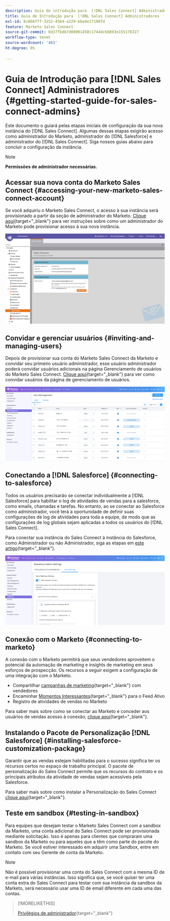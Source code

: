 ```yaml
---
description: Guia de introdução para  [!DNL Sales Connect] Administradores - Documentação do Marketo - Documentação do produto
title: Guia de Introdução para  [!DNL Sales Connect] Administradores
exl-id: 8c866fff-3252-4564-a229-bbe4e17190fd
feature: Marketo Sales Connect
source-git-commit: 0d37fbdb7d08901458c1744dc68893e155176327
workflow-type: tm+mt
source-wordcount: '463'
ht-degree: 0%

---
```


# Guia de Introdução para [!DNL Sales Connect] Administradores {#getting-started-guide-for-sales-connect-admins}

Este documento o guiará pelas etapas iniciais de configuração da sua nova instância do [!DNL Sales Connect]. Algumas dessas etapas exigirão acesso como administrador do Marketo, administrador do [!DNL Salesforce] e administrador do [!DNL Sales Connect]. Siga nossos guias abaixo para concluir a configuração da instância.

>[!NOTE]
>
>**Permissões de administrador necessárias.**

## Acessar sua nova conta do Marketo Sales Connect {#accessing-your-new-marketo-sales-connect-account}

Se você adquiriu o Marketo Sales Connect, o acesso à sua instância será provisionado a partir da seção de administrador do Marketo. [Clique aqui](/help/marketo/product-docs/marketo-sales-connect/getting-started/accessing-your-new-sales-connect-instance.md){target="_blank"} para ver instruções sobre como um administrador do Marketo pode provisionar acesso à sua nova instância.

![](assets/getting-started-guide-for-sales-connect-admins-1.png)

## Convidar e gerenciar usuários {#inviting-and-managing-users}

Depois de provisionar sua conta do Marketo Sales Connect da Marketo e convidar seu primeiro usuário administrador, esse usuário administrador poderá convidar usuários adicionais na página Gerenciamento de usuários do Marketo Sales Connect. [Clique aqui](/help/marketo/product-docs/marketo-sales-connect/admin/invite-users.md){target="_blank"} para ver como convidar usuários da página de gerenciamento de usuários.

![](assets/getting-started-guide-for-sales-connect-admins-2.png)

## Conectando a [!DNL Salesforce] {#connecting-to-salesforce}

Todos os usuários precisarão se conectar individualmente a [!DNL Salesforce] para habilitar o log de atividades de vendas para a salesforce, como emails, chamadas e tarefas. No entanto, ao se conectar ao Salesforce como administrador, você terá a oportunidade de definir suas configurações de log de atividades para toda a equipe, de modo que as configurações de log globais sejam aplicadas a todos os usuários do [!DNL Sales Connect].

Para conectar sua instância do Sales Connect à instância do Salesforce, como Administrador ou não Administrador, siga as etapas em [este artigo](/help/marketo/product-docs/marketo-sales-connect/crm/salesforce-integration/connect-your-sales-connect-account-to-salesforce.md){target="_blank"}.

![](assets/getting-started-guide-for-sales-connect-admins-3.png)

## Conexão com o Marketo {#connecting-to-marketo}

A conexão com o Marketo permitirá que seus vendedores aproveitem o potencial da automação de marketing e insights de marketing em seus esforços de prospecção. Os recursos a seguir exigem a configuração de uma integração com o Marketo.

* Compartilhar [campanhas de marketing](/help/marketo/product-docs/marketo-sales-connect/marketo/make-a-campaign-visible-to-sales-connect-users.md){target="_blank"} com vendedores
* Encaminhar [Momentos Interessantes](/help/marketo/product-docs/marketo-sales-connect/marketo/interesting-moments-in-sales-connect.md){target="_blank"} para o Feed Ativo
* Registro de atividades de vendas no Marketo

Para saber mais sobre como se conectar ao Marketo e conceder aos usuários de vendas acesso à conexão, [clique aqui](/help/marketo/product-docs/marketo-sales-connect/marketo/set-up-your-marketo-connection.md){target="_blank"}.

## Instalando o Pacote de Personalização [!DNL Salesforce] {#installing-salesforce-customization-package}

Garantir que as vendas estejam habilitadas para o sucesso significa ter os recursos certos no espaço de trabalho principal. O pacote de personalização do Sales Connect permite que os recursos do contrato e os principais atributos da atividade de vendas sejam acessíveis pela Salesforce.

Para saber mais sobre como instalar a Personalização do Sales Connect [clique aqui](/help/marketo/product-docs/marketo-sales-connect/crm/salesforce-customization/sales-connect-customizations-for-crm.md){target="_blank"}.

## Teste em sandbox {#testing-in-sandbox}

Para equipes que desejam testar o Marketo Sales Connect com a sandbox da Marketo, uma conta adicional do Sales Connect pode ser provisionada mediante solicitação. Isso é apenas para clientes que compraram uma sandbox da Marketo ou para aqueles que a têm como parte do pacote do Marketo. Se você estiver interessado em adquirir uma Sandbox, entre em contato com seu Gerente de conta da Marketo.

>[!NOTE]
>
>Não é possível provisionar uma conta do Sales Connect com a mesma ID de e-mail para várias instâncias. Isso significa que, se você quiser ter uma conta extra do Sales Connect para testar com sua instância da sandbox da Marketo, será necessário usar uma ID de email diferente em cada uma das contas.

>[!MORELIKETHIS]
>
>[Privilégios de administrador](/help/marketo/product-docs/marketo-sales-connect/admin/user-access-details.md){target="_blank"}
